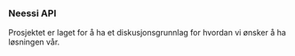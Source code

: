### Neessi API

Prosjektet er laget for å ha et diskusjonsgrunnlag 
for hvordan vi ønsker å ha løsningen vår.
